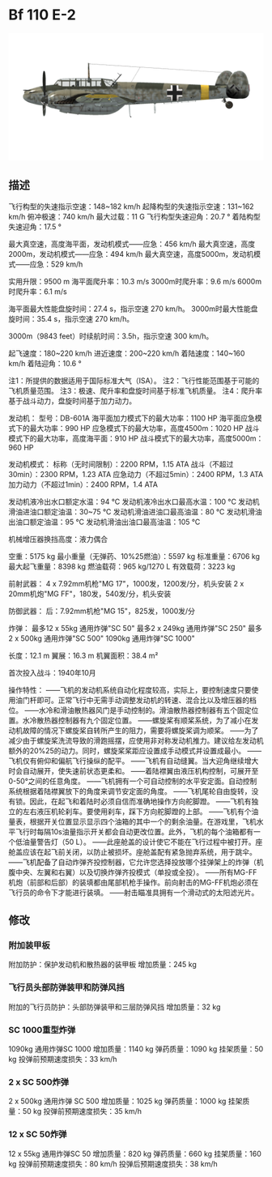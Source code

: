 # Bf 110 E-2

![bf110e2](../images/bf110e2.png)

## 描述

飞行构型的失速指示空速：148~182 km/h
起降构型的失速指示空速：131~162 km/h
俯冲极速：740 km/h
最大过载：11 G
飞行构型失速迎角：20.7 °
着陆构型失速迎角：17.5 °

最大真空速，高度海平面，发动机模式——应急：456 km/h
最大真空速，高度2000m，发动机模式——应急：494 km/h
最大真空速，高度5000m，发动机模式——应急：529 km/h

实用升限：9500 m
海平面爬升率：10.3 m/s
3000m时爬升率：9.6 m/s
6000m时爬升率：6.1 m/s

海平面最大性能盘旋时间：27.4 s，指示空速 270 km/h。
3000m时最大性能盘旋时间：35.4 s，指示空速 270 km/h。

3000m（9843 feet）时续航时间：3.5h，指示空速 300 km/h。

起飞速度：180~220 km/h
进近速度：200~220 km/h
着陆速度：140~160 km/h
着陆迎角：10.6 °

注1：所提供的数据适用于国际标准大气（ISA）。
注2：飞行性能范围基于可能的飞机质量范围。
注3：极速、爬升率和盘旋时间基于标准飞机质量。
注4：爬升率基于战斗动力，盘旋时间基于加力动力。

发动机：
型号：DB-601A
海平面加力模式下的最大功率：1100 HP
海平面应急模式下的最大功率：990 HP
应急模式下的最大功率，高度4500m：1020 HP
战斗模式下的最大功率，高度海平面：910 HP
战斗模式下的最大功率，高度5000m：960 HP

发动机模式：
标称（无时间限制）：2200 RPM，1.15 ATA
战斗（不超过30min）：2300 RPM，1.23 ATA
应急动力（不超过5min）：2400 RPM，1.3 ATA
加力动力（不超过1min）：2400 RPM，1.4 ATA

发动机液冷出水口额定水温：94 °C
发动机液冷出水口最高水温：100 °C
发动机滑油进油口额定油温：30~75 °C
发动机滑油进油口最高油温：80 °C
发动机滑油出油口额定油温：95 °C
发动机滑油出油口最高油温：105 °C

机械增压器换挡高度：液力偶合 

空重：5175 kg
最小重量（无弹药、10%25燃油）：5597 kg
标准重量：6706 kg
最大起飞重量：8398 kg
燃油载荷：965 kg/1270 L
有效载荷：3223 kg

前射武器：
4 x 7.92mm机枪"MG 17"，1000发，1200发/分，机头安装
2 x 20mm机炮"MG FF"，180发，540发/分，机头安装

防御武器：
后：7.92mm机枪"MG 15"，825发，1000发/分

炸弹：
最多12 x 55kg 通用炸弹"SC 50"
最多2 x 249kg 通用炸弹"SC 250"
最多2 x 500kg 通用炸弹"SC 500"
1090kg 通用炸弹"SC 1000"

长度：12.1 m
翼展：16.3 m
机翼面积：38.4 m²

首次投入战斗：1940年10月

操作特性：
——飞机的发动机系统自动化程度较高，实际上，要控制速度只要使用油门杆即可。正常飞行中无需手动调整发动机的转速、混合比以及增压器的档位。
——水冷和滑油散热器风门是手动控制的。滑油散热器控制器有五个固定位置。水冷散热器控制器有九个固定位置。
——螺旋桨有顺桨系统，为了减小在发动机故障的情况下螺旋桨自转所产生的阻力，需要将螺旋桨调为顺桨。
——为了减少由于螺旋桨洗流导致的滑跑摇摆，应使用非对称发动机推力。建议给左发动机额外的20%25的动力。同时，螺旋桨桨距应设置成手动模式并设置成最小。
——飞机仅有俯仰和偏航飞行操纵的配平。
——飞机有自动缝翼。当大迎角继续增大时会自动展开，使失速前状态更柔和。
——着陆襟翼由液压机构控制，可展开至0-50°之间的任意角度。
——飞机拥有一个可自动控制的水平安定面。自动控制系统根据着陆襟翼放下的角度来调节安定面的角度。
——飞机尾轮自由旋转，没有锁。因此，在起飞和着陆时必须自信而准确地操作方向舵脚蹬。
——飞机有独立的左右液压机轮刹车。要使用刹车，踩下方向舵脚蹬的上部。
——飞机有个油量表，根据开关位置显示显示四个油箱的其中一个的剩余油量。在游戏里，飞机水平飞行时每隔10s油量指示开关都会自动更改位置。此外，飞机的每个油箱都有一个低油量警告灯（50 L）。
——此座舱盖的设计使它不能在飞行过程中被打开。座舱盖应该在起飞前关闭，以防止被损坏。座舱盖配有紧急抛弃系统，用于跳伞。
——飞机配备了自动炸弹齐投控制器，它允许您选择投放哪个挂弹架上的炸弹（机腹中央、左翼和右翼）以及切换炸弹齐投模式（单投或全投）。
——所有MG-FF机炮（前部和后部）的装填都由尾部机枪手操作。前向射击的MG-FF机炮必须在飞行员的命令下才能进行装填。
——射击瞄准具拥有一个滑动式的太阳滤光片。

## 修改


### 附加装甲板

附加防护：保护发动机和散热器的装甲板
增加质量：245 kg


### 飞行员头部防弹装甲和防弹风挡

附加的飞行员防护：头部防弹装甲和三层防弹风挡
增加质量：32 kg


### SC 1000重型炸弹

1090kg 通用炸弹SC 1000
增加质量：1140 kg
弹药质量：1090 kg
挂架质量：50 kg
投弹前预期速度损失：33 km/h


### 2 x SC 500炸弹

2 x 500kg 通用炸弹 SC 500
增加质量：1025 kg
弹药质量：1000 kg
挂架质量：50 kg
投弹前预期速度损失：35 km/h


### 12 x SC 50炸弹

12 x 55kg 通用炸弹SC 50
增加质量：820 kg
弹药质量：660 kg
挂架质量：160 kg
投弹前预期速度损失：80 km/h
投弹后预期速度损失：38 km/h